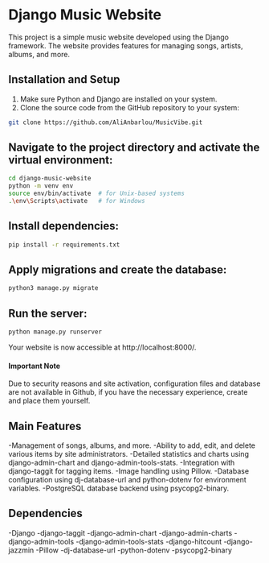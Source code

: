 # Django Music Website

This project is a simple music website developed using the Django framework. The website provides features for managing songs, artists, albums, and more.

## Installation and Setup

1. Make sure Python and Django are installed on your system.
2. Clone the source code from the GitHub repository to your system:

```bash
git clone https://github.com/AliAnbarlou/MusicVibe.git
```
## Navigate to the project directory and activate the virtual environment:
```bash
cd django-music-website
python -m venv env
source env/bin/activate  # for Unix-based systems
.\env\Scripts\activate   # for Windows
```
## Install dependencies:
```bash
pip install -r requirements.txt
```
## Apply migrations and create the database:
```bash
python3 manage.py migrate
```
## Run the server:
```bash
python manage.py runserver
```
Your website is now accessible at http://localhost:8000/.
#### Important Note
Due to security reasons and site activation, configuration files and database are not available in Github, if you have the necessary experience, create and place them yourself.
## Main Features
-Management of songs, albums, and more.
-Ability to add, edit, and delete various items by site administrators.
-Detailed statistics and charts using django-admin-chart and django-admin-tools-stats.
-Integration with django-taggit for tagging items.
-Image handling using Pillow.
-Database configuration using dj-database-url and python-dotenv for environment variables.
-PostgreSQL database backend using psycopg2-binary.
## Dependencies
-Django
-django-taggit
-django-admin-chart
-django-admin-charts
-django-admin-tools
-django-admin-tools-stats
-django-hitcount
-django-jazzmin
-Pillow
-dj-database-url
-python-dotenv
-psycopg2-binary

